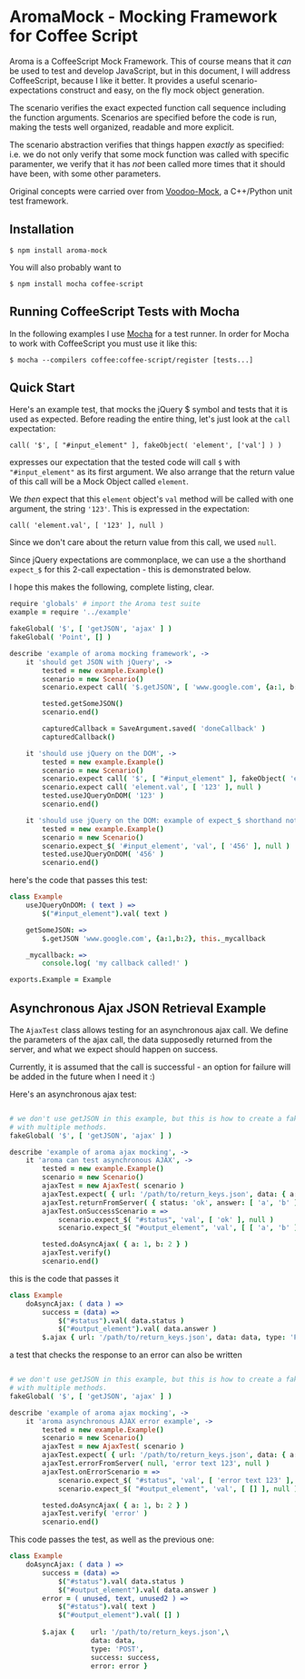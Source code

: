 # AromaMock - Mocking Framework for Coffee Script

Aroma is a CoffeeScript Mock Framework. This of course means that it *can* be
used to test and develop JavaScript, but in this document, I will address
CoffeeScript, because I like it better. It provides a useful
scenario-expectations construct and easy, on the fly mock object generation.

The scenario verifies the exact expected function call sequence including the
function arguments. Scenarios are specified before the code is run, making the
tests well organized, readable and more explicit. 

The scenario abstraction verifies that things happen *exactly* as specified:
i.e. we do not only verify that some mock function was called with specific
paramenter, we verify that it has *not* been called more times that it should
have been, with some other parameters.

Original concepts were carried over from [Voodoo-Mock](http://github.com/shlomimatichin/Voodoo-Mock), a C++/Python unit test
framework.

## Installation

	$ npm install aroma-mock

You will also probably want to

	$ npm install mocha coffee-script

## Running CoffeeScript Tests with Mocha

In the following examples I use [Mocha](http://mochajs.org) for a test runner.
In order for Mocha to work with CoffeeScript you must use it like this:

	$ mocha --compilers coffee:coffee-script/register [tests...]


## Quick Start
Here's an example test, that mocks the jQuery $ symbol and tests that it is
used as expected.  Before reading the entire thing, let's just look at the `call` expectation: 

	call( '$', [ "#input_element" ], fakeObject( 'element', ['val'] ) )

expresses our expectation that the tested code will call `$` with
`"#input_element"` as its first argument. We also arrange that the return value
of this call will be a Mock Object called `element`.  

We *then* expect that this `element` object's `val` method will be called with
one argument, the string `'123'`. This is expressed in the expectation:

	call( 'element.val', [ '123' ], null )

Since we don't care about the return value from this call, we used `null`.

Since jQuery expectations are commonplace, we can use a the shorthand
`expect_$` for this 2-call expectation - this is demonstrated below.
	

I hope this makes the following, complete listing, clear.


```coffeescript
require 'globals' # import the Aroma test suite
example = require '../example'

fakeGlobal( '$', [ 'getJSON', 'ajax' ] )
fakeGlobal( 'Point', [] )

describe 'example of aroma mocking framework', ->
	it 'should get JSON with jQuery', ->
		tested = new example.Example()
		scenario = new Scenario()
		scenario.expect call( '$.getJSON', [ 'www.google.com', {a:1, b:2}, new SaveArgument( 'doneCallback' ) ], null )

		tested.getSomeJSON()
		scenario.end()

		capturedCallback = SaveArgument.saved( 'doneCallback' )
		capturedCallback()

	it 'should use jQuery on the DOM', ->
		tested = new example.Example()
		scenario = new Scenario()
		scenario.expect call( '$', [ "#input_element" ], fakeObject( 'element', ['val'] ) )
		scenario.expect call( 'element.val', [ '123' ], null )
		tested.useJQueryOnDOM( '123' )
		scenario.end()

	it 'should use jQuery on the DOM: example of expect_$ shorthand notation', ->
		tested = new example.Example()
		scenario = new Scenario()
		scenario.expect_$( '#input_element', 'val', [ '456' ], null )
		tested.useJQueryOnDOM( '456' )
		scenario.end()
```

here's the code that passes this test:
```coffeescript
class Example
	useJQueryOnDOM: ( text ) =>
		$("#input_element").val( text )

	getSomeJSON: =>
		$.getJSON 'www.google.com', {a:1,b:2}, this._mycallback

	_mycallback: =>
		console.log( 'my callback called!' )

exports.Example = Example
```

## Asynchronous Ajax JSON Retrieval Example
The `AjaxTest` class allows testing for an asynchronous ajax call. We define
the parameters of the ajax call, the data supposedly returned from the server,
and what we expect should happen on success.

Currently, it is assumed that the call is successful - an option for failure
will be added in the future when I need it :)

Here's an asynchronous ajax test:

```coffeescript

# we don't use getJSON in this example, but this is how to create a fake object
# with multiple methods.
fakeGlobal( '$', [ 'getJSON', 'ajax' ] )

describe 'example of aroma ajax mocking', ->
	it 'aroma can test asynchronous AJAX', ->
		tested = new example.Example()
		scenario = new Scenario()
		ajaxTest = new AjaxTest( scenario )
		ajaxTest.expect( { url: '/path/to/return_keys.json', data: { a: 1, b: 2 }, type: 'POST' } )
		ajaxTest.returnFromServer( { status: 'ok', answer: [ 'a', 'b' ] } )
		ajaxTest.onSuccessScenario = =>
			scenario.expect_$( "#status", 'val', [ 'ok' ], null )
			scenario.expect_$( "#output_element", 'val', [ [ 'a', 'b' ] ], null )

		tested.doAsyncAjax( { a: 1, b: 2 } )
		ajaxTest.verify()
		scenario.end()
```

this is the code that passes it

```coffeescript
class Example
	doAsyncAjax: ( data ) =>
		success = (data) =>
			$("#status").val( data.status )
			$("#output_element").val( data.answer )
		$.ajax { url: '/path/to/return_keys.json', data: data, type: 'POST', success: success }
```

a test that checks the response to an error can also be written


```coffeescript

# we don't use getJSON in this example, but this is how to create a fake object
# with multiple methods.
fakeGlobal( '$', [ 'getJSON', 'ajax' ] )

describe 'example of aroma ajax mocking', ->
	it 'aroma asynchronous AJAX error example', ->
		tested = new example.Example()
		scenario = new Scenario()
		ajaxTest = new AjaxTest( scenario )
		ajaxTest.expect( { url: '/path/to/return_keys.json', data: { a: 1, b: 2 }, type: 'POST' } )
		ajaxTest.errorFromServer( null, 'error text 123', null )
		ajaxTest.onErrorScenario = =>
			scenario.expect_$( "#status", 'val', [ 'error text 123' ], null )
			scenario.expect_$( "#output_element", 'val', [ [] ], null )

		tested.doAsyncAjax( { a: 1, b: 2 } )
		ajaxTest.verify( 'error' )
		scenario.end()
```

This code passes the test, as well as the previous one:

```coffeescript
class Example
	doAsyncAjax: ( data ) =>
		success = (data) =>
			$("#status").val( data.status )
			$("#output_element").val( data.answer )
		error = ( unused, text, unused2 ) =>
			$("#status").val( text )
			$("#output_element").val( [] )
			
		$.ajax { 	url: '/path/to/return_keys.json',\
					data: data,
					type: 'POST',
					success: success,
					error: error }
```
